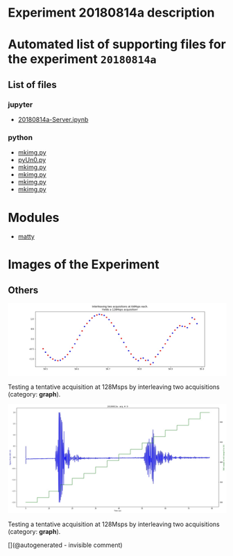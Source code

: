 # Experiment 20180814a description





# Automated list of supporting files for the __experiment `20180814a`__

## List of files

### jupyter

* [20180814a-Server.ipynb](/matty/20180814a/20180814a-Server.ipynb)


### python

* [mkimg.py](/matty/20180814a/mkimg.py)
* [pyUn0.py](/matty/20180814a/pyUn0.py)
* [mkimg.py](/include/images/hp2121/20181011a/mkimg.py)
* [mkimg.py](/include/images/kretzaw145ba/mkimg.py)
* [mkimg.py](/include/images/724A/mkimg.py)
* [mkimg.py](/include/images/hp2121/20181013a/mkimg.py)





# Modules

* [matty](/matty/)




# Images of the Experiment

## Others

![](/matty/20180814a/128Msps_20180813a-9-fft.jpg)

Testing a tentative acquisition at 128Msps by interleaving two acquisitions (category: __graph__).

![](/matty/20180814a/images/20180813a-9.jpg)

Testing a tentative acquisition at 128Msps by interleaving two acquisitions (category: __graph__).










[](@autogenerated - invisible comment)